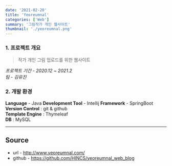 ```yaml
---
date: '2021-02-20'
title: 'Yeoreumnal'
categories: ['Web']
summary: '그림작가 개인 웹사이트'
thumbnail: './yeoreumnal.png'
---
```


### 1. 프로젝트 개요

> 작가 개인 그림 업로드를 위한 웹사이트

_프로젝트 기간 - 2020.12 ~ 2021.2_  
_팀 - 김유진_

### 2. 개발 환경

**Language** - Java
**Development Tool** - Intellij
**Framework** - SpringBoot  
**Version Control** : git & github  
**Template Engine** : Thymeleaf  
**DB** : MySQL

---

## Source

- url - [<http://www.yeoreumnal.com/>](http://www.yeoreumnal.com/)
- github - [<https://github.com/HINCS/yeoreumnal_web_blog>](https://github.com/HINCS/yeoreumnal_web_blog)
